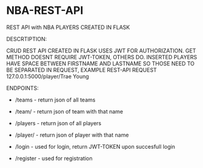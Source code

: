 # NBA-REST-API

REST API with NBA PLAYERS CREATED IN FLASK

DESCRTIPTION:

CRUD REST API CREATED IN FLASK USES JWT FOR AUTHORIZATION. GET METHOD DOESNT REQUIRE JWT-TOKEN, OTHERS DO.
INSERTED PLAYERS HAVE SPACE BETWEEN FIRSTNAME AND LASTNAME SO THOSE NEED TO BE SEPARATED IN REQUEST, EXAMPLE 
REST-API REQUEST 127.0.0.1:5000/player/Trae Young


ENDPOINTS:

  - /teams - return json of all teams

  - /team/<name> - return json of team with that name

  - /players - return json of all players

  - /player/<name> - return json of player with that name

  - /login - used for login, return JWT-TOKEN upon succesfull login

  - /register - used for registration

